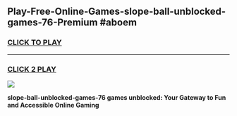 
## Play-Free-Online-Games-slope-ball-unblocked-games-76-Premium #aboem
<h3>
<a href="https://premium.freeplayer.one?title=slope-ball-unblocked-games-76&ref=8M">CLICK TO PLAY</a></h3>
<hr>

<h3>
<a href="https://premium.freeplayer.one?title=slope-ball-unblocked-games-76&ref=8M">CLICK 2 PLAY</a>
  
</h3>

<a href="https://premium.freeplayer.one?title=slope-ball-unblocked-games-76&ref=8M"><img src="https://clearcache.store/games.png"></a>


**slope-ball-unblocked-games-76 games unblocked: Your Gateway to Fun and Accessible Online Gaming**
